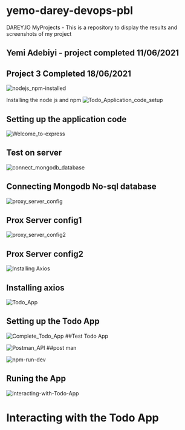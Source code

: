 # yemo-darey-devops-pbl
DAREY.IO MyProjects - This is a repository to display the results and screenshots of my project
## Yemi Adebiyi - project completed 11/06/2021

## Project 3 Completed 18/06/2021
![nodejs_npm-installed](https://user-images.githubusercontent.com/85507930/122901075-1d237800-d345-11eb-8e61-58ee32426191.PNG)

Installing the node js and npm
![Todo_Application_code_setup](https://user-images.githubusercontent.com/85507930/122919741-7cd74e80-d358-11eb-9942-54817cbb0ec0.PNG)
## Setting up the application code 

![Welcome_to-express](https://user-images.githubusercontent.com/85507930/122919847-9ed0d100-d358-11eb-818d-64bf7b75a8ab.PNG)
## Test on server

![connect_mongodb_database](https://user-images.githubusercontent.com/85507930/122919879-a8f2cf80-d358-11eb-9cd2-591135dffa5f.PNG)
## Connecting Mongodb No-sql database

![proxy_server_config](https://user-images.githubusercontent.com/85507930/122919977-c4f67100-d358-11eb-9e7c-f89f52913d3e.PNG)
## Prox Server config1

![proxy_server_config2](https://user-images.githubusercontent.com/85507930/122920023-d0499c80-d358-11eb-9b67-eca79a3a9ee0.PNG)
## Prox Server config2

![Installing Axios](https://user-images.githubusercontent.com/85507930/122920122-f111f200-d358-11eb-938f-564cc8f65186.PNG)
## Installing axios

![Todo_App](https://user-images.githubusercontent.com/85507930/122920165-0129d180-d359-11eb-88f7-a135d75e2f31.PNG)
## Setting up the Todo App

![Complete_Todo_App](https://user-images.githubusercontent.com/85507930/122920283-21599080-d359-11eb-9ad4-354e88dc941d.PNG)
##Test Todo App

![Postman_API](https://user-images.githubusercontent.com/85507930/122920347-3504f700-d359-11eb-8f08-b152042f0179.PNG)
##post man

![npm-run-dev](https://user-images.githubusercontent.com/85507930/122920378-40f0b900-d359-11eb-9f78-dde57d966ae9.PNG)
## Runing the App

![interacting-with-Todo-App](https://user-images.githubusercontent.com/85507930/122920504-654c9580-d359-11eb-96bf-37aedb9767bd.PNG)
# Interacting with the Todo App 


